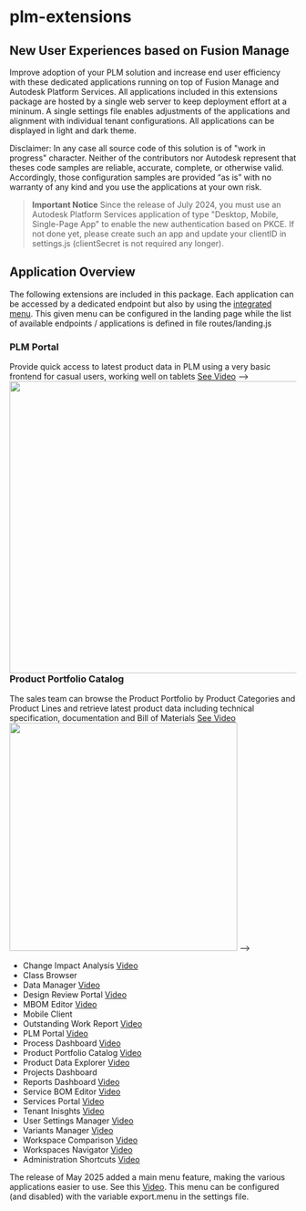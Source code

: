 # plm-extensions
## New User Experiences based on Fusion Manage
Improve adoption of your PLM solution and increase end user efficiency with these dedicated applications running on top of Fusion Manage and Autodesk Platform Services. All  applications included in this extensions package are hosted by a single web server to keep deployment effort at a mininum. A single settings file enables adjustments of the applications and alignment with individual tenant configurations. All applications can be displayed in light and dark theme.

Disclaimer: In any case all source code of this solution is of "work in progress" character. Neither of the contributors nor Autodesk represent that theses code samples are reliable, accurate, complete, or otherwise valid. Accordingly, those configuration samples are provided “as is” with no warranty of any kind and you use the applications at your own risk. 

> **Important Notice**
> Since the release of July 2024, you must use an Autodesk Platform Services application of type "Desktop, Mobile, Single-Page App" to enable the new authentication based on PKCE. If not done yet, please create such an app and update your clientID in settings.js (clientSecret is not required any longer).


## Application Overview
The following extensions are included in this package. Each application can be accessed by a dedicated endpoint but also by using the [integrated menu](https://youtu.be/ImnXV0HF3PA). This given menu can be configured in the landing page while the list of available endpoints / applications is defined in file routes/landing.js



### PLM Portal
Provide quick access to latest product data in PLM using a very basic frontend for casual users, working well on tablets
[See Video](https://youtu.be/6A9ZNCxqRKg)
<img src="public/images/app-portal.jpg" style="float:right" width="512"> -->

### Product Portfolio Catalog
The sales team can browse the Product Portfolio by Product Categories and Product Lines and retrieve latest product data including technical specification, documentation and Bill of Materials
[See Video](https://youtu.be/hroRMjZzueQ)
<br clear="left"/>
<img src="public/images/app-product-catalog.png" width="400"> -->



- Change Impact Analysis [Video](https://youtu.be/6A9ZNCxqRKg)
- Class Browser
- Data Manager [Video](https://youtu.be/hL4UblHbXw0)
- Design Review Portal [Video](https://youtu.be/AU--qJIMmlE)
- MBOM Editor [Video](https://youtu.be/qVhhKlrf1S0)
- Mobile Client
- Outstanding Work Report [Video](https://youtu.be/zUIfiiAVwVQ)
- PLM Portal [Video](https://youtu.be/tM8why6ybAU)
- Process Dashboard [Video](https://youtu.be/VkxJXRQ9Pmg)
- Product Portfolio Catalog [Video](https://youtu.be/hroRMjZzueQ)
- Product Data Explorer [Video](https://youtu.be/hLNB3z_lp2k)
- Projects Dashboard
- Reports Dashboard [Video](https://youtu.be/quNaLQLAT3Q)
- Service BOM Editor [Video](https://youtu.be/zVnsrQyO-1o)
- Services Portal [Video](https://youtu.be/VV68HAJaeF4)
- Tenant Inisghts [Video](https://youtu.be/WZXGfDKGRHY)
- User Settings Manager [Video](https://youtu.be/hJjxoovwbS8)
- Variants Manager [Video](https://youtu.be/v6ZZN3Xo-BM)
- Workspace Comparison [Video](https://youtu.be/llQtsclH-L0)
- Workspaces Navigator [Video](https://youtu.be/jHBkAuEh32g)
- Administration Shortcuts [Video](https://youtu.be/D_qFX90CGAI)


<!-- ![PLM Addins](public/images/addins-plm.png) -->



The release of May 2025 added a main menu feature, making the various applications easier to use. See this [Video](https://youtu.be/ImnXV0HF3PA). This menu can be configured (and disabled) with the variable export.menu in the settings file.